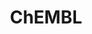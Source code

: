 ---
layout: default
bigquery: https://console.cloud.google.com/bigquery?p=patents-public-data&d=ebi_chembl&page=dataset
citation: '"The ChEMBL database in 2017." Anna Gaulton, Anne Hersey, Michał Nowotka,
  A Patrícia Bento, Jon Chambers, David Mendez, Prudence Mutowo, Francis Atkinson,
  Louisa J Bellis, Elena Cibrián-Uhalte, Mark Davies, Nathan Dedman, Anneli Karlsson,
  María Paula Magariños, John P Overington, George Papadatos, Ines Smit, Andrew R
  Leach Nucleic acids Research (2017) 45 (Database Issue), D945-D954'
contributors: European Bioinformatics Institute
cost: None
description: ChEMBL Data is a manually curated database of small molecules used in
  drug discovery, including information about existing patented drugs.
documentation: 'schema: https://www.ebi.ac.uk/chembl/db_schema


  '
last_edit: 04/07/2022, 12:46:16
location: https://console.cloud.google.com/marketplace/product/google_patents_public_datasets/chembl
maintained_by: EMBL-EBI, an outstation of European Molecular Biology Laboratory
related_publications: '

  ChEMBL: towards direct deposition of bioassay data.


  Mendez D, Gaulton A, Bento AP, Chambers J, De Veij M, Félix E, Magariños MP, Mosquera
  JF, Mutowo P, Nowotka M, Gordillo-Marañón M, Hunter F, Junco L, Mugumbate G, Rodriguez-Lopez
  M, Atkinson F, Bosc N, Radoux CJ, Segura-Cabrera A, Hersey A, Leach AR.


  — Nucleic Acids Res. 2019; 47(D1):D930-D940. doi: 10.1093/nar/gky1075

  '
schema_fields:
- efo_id
- alert_set_id
- cpd_str_alert_id
- component_id
- set_name
- tid_fixed
- l4
- level1
- standard_inchi_key
- qed_weighted
- first_in_class
- cidx
- molecular_species
- parameter_value
- src_description
- standard_text_value
- job_id
- dosage_form
- parenteral
- tid
- ddd_admr
- pathway_id
- heavy_atoms
- polymer_flag
- num_ro5_violations
- pathway_key
- met_comment
- acd_logp
- approval_date
- bto_id
- normal_range_max
- prediction_method
- tissue_id
- downgraded
- published_units
- predbind_id
- acd_most_bpka
- mol_atc_id
- annotation
- usan_stem_id
- bei
- inorganic_flag
- pchembl_value
- level5
- domain_type
- record_id
- compound_name
- mol_irac_id
- cell_ontology_id
- result_flag
- db_source
- drugind_id
- parent_go_id
- updated_on
- homologue
- level4
- first_page
- met_conversion
- label
- upper_value
- mutation
- patent_expire_date
- relationship_desc
- potential_duplicate
- withdrawn_country
- version
- usan_stem_definition
- hbd
- ref_id
- chirality
- prodrug
- mechanism_comment
- product_id
- entity_type
- trade_name
- assay_type
- who_extra
- end_position
- ddd_units
- relation
- withdrawn_year
- l8
- usan_stem
- domain_id
- ddd_id
- warning_description
- assay_organism
- usan_year
- mc_target_name
- assay_strain
- mol_frac_id
- ro3_pass
- mc_tax_id
- component_type
- formulation_id
- level4_description
- updated_by
- syn_type
- strength
- route
- site_id
- protein_class_id
- last_page
- oral
- patent_use_code
- black_box_warning
- stat
- go_id
- bao_format
- warning_type
- rgid
- std_act_id
- comp_class_id
- biocomp_id
- protclasssyn_id
- stem_class
- site_name
- mechanism_of_action
- action_type
- cx_most_bpka
- withdrawn_class
- standard_type
- molecule_type
- substrate_record_id
- l1
- co_stem_id
- comp_go_id
- assay_test_type
- target_mapping
- ass_cls_map_id
- caloha_id
- value
- helm_notation
- related_tid
- num_alerts
- target_type
- molsyn_id
- alert_id
- accession
- activity_count
- prod_pat_id
- therapeutic_flag
- published_type
- path
- journal
- publication_number
- start_position
- mesh_heading
- clo_id
- compound_key
- ap_id
- entity_id
- molregno
- assay_param_id
- active_molregno
- tbl
- priority
- disease_efficacy
- warning_year
- dosed_ingredient
- year
- confidence_score
- isoform
- structure_type
- targcomp_id
- as_id
- smid
- canonical_smiles
- level1_description
- molfile
- standard_relation
- parent_id
- cx_logp
- type
- site_residues
- ddd_value
- max_phase_for_ind
- nda_type
- assay_desc
- chebi_par_id
- tax_id
- actsm_id
- comments
- aromatic_rings
- issue
- alert_name
- binding_site_comment
- chembl_id
- curation_comment
- aspect
- doc_type
- metref_id
- src_id
- who_name
- acd_most_apka
- efo_term
- sequence_md5sum
- cell_name
- mw_monoisotopic
- idx
- src_assay_id
- uo_units
- short_name
- protein_class_synonym
- status
- compd_id
- qudt_units
- published_value
- parameter_type
- l3
- res_stem_id
- active_ingredient
- bao_id
- cell_id
- targrel_id
- warning_country
- ad_type
- sitecomp_id
- withdrawn_reason
- target_desc
- major_class
- last_active
- mol_hrac_id
- cell_source_tissue
- smarts
- cell_source_tax_id
- activity_id
- patent_no
- organism
- frac_class_id
- hrac_code
- level3
- name
- warning_class
- enzyme_name
- submission_date
- authors
- withdrawn_flag
- standard_upper_value
- assay_category
- hba
- standard_inchi
- toid
- source
- ref_type
- curated_by
- delist_flag
- hrac_class_id
- lle
- sequence
- atc_code
- drug_product_flag
- mc_target_accession
- country
- research_stem
- subgroup
- level3_description
- data_validity_comment
- frac_code
- activity_comment
- standard_flag
- assay_cell_type
- description
- aidx
- alogp
- definition
- parent_type
- assay_subcellular_fraction
- species_group_flag
- doc_id
- src_compound_id
- title
- l5
- max_phase
- src_short_name
- uberon_id
- usan_substem
- mecref_id
- enzyme_tid
- mc_target_type
- synonyms
- class_type
- le
- ingredient
- protein_class_desc
- topical
- company
- drug_substance_flag
- units
- pubmed_id
- full_molformula
- hbd_lipinski
- variant_id
- metabolite_record_id
- irac_code
- ridx
- mc_organism
- creation_date
- assay_tax_id
- source_domain_id
- assay_id
- hba_lipinski
- warnref_id
- met_id
- standard_value
- patent_id
- volume
- mw_freebase
- relationship
- cell_source_organism
- domain_description
- innovator_company
- selectivity_comment
- cellosaurus_id
- log_id
- availability_type
- orig_description
- abstract
- stem
- drug_record_id
- oc_id
- mec_id
- text_value
- l6
- confidence
- cx_logd
- mesh_id
- assay_source
- psa
- standard_units
- natural_product
- cx_most_apka
- class_level
- sei
- applicant_full_name
- l2
- cell_description
- acd_logd
- first_approval
- bao_endpoint
- ref_url
- parent_molregno
- assay_tissue
- compsyn_id
- direct_interaction
- assay_class_id
- ddd_comment
- normal_range_min
- db_version
- full_mwt
- pref_name
- indication_class
- irac_class_id
- num_lipinski_ro5_violations
- molecular_mechanism
- component_synonym
- l7
- doi
- rtb
- indref_id
- level2_description
- cl_lincs_id
- warning_id
- relationship_type
- level2
- domain_name
- previous_company
- published_relation
shortname: chembl
tags:
- biotechnology
- health
- chemical
- bioinformatics
- medical
terms_of_use: CC BY-SA 3.0
title: ChEMBL
uuid: e232a192-965c-4ec9-904c-155b6dfe56c5
---